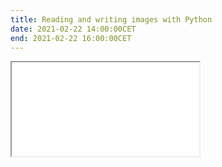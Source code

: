 ```yaml
---
title: Reading and writing images with Python
date: 2021-02-22 14:00:00CET
end: 2021-02-22 16:00:00CET
---
```


<iframe title="Jupyter notebook" src="{{'notebooks_html/image-io.html' | prepend: site.url}}">

